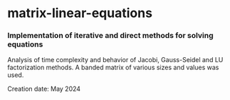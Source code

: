 # matrix-linear-equations
### Implementation of iterative and direct methods for solving equations

Analysis of time complexity and behavior of Jacobi, Gauss-Seidel and LU factorization methods.
A banded matrix of various sizes and values was used.

Creation date: May 2024
